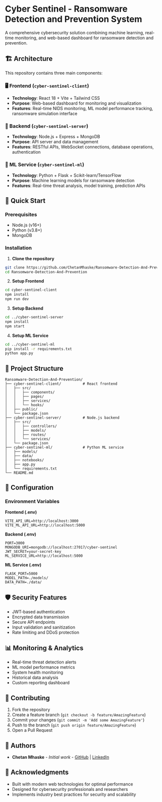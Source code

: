 # Cyber Sentinel - Ransomware Detection and Prevention System

A comprehensive cybersecurity solution combining machine learning, real-time monitoring, and web-based dashboard for ransomware detection and prevention.

## 🏗️ Architecture

This repository contains three main components:

### 🖥️ Frontend (`cyber-sentinel-client`)
- **Technology**: React 18 + Vite + Tailwind CSS
- **Purpose**: Web-based dashboard for monitoring and visualization
- **Features**: Real-time NIDS monitoring, ML model performance tracking, ransomware simulation interface

### 🔧 Backend (`cyber-sentinel-server`) 
- **Technology**: Node.js + Express + MongoDB
- **Purpose**: API server and data management
- **Features**: RESTful APIs, WebSocket connections, database operations, authentication

### 🤖 ML Service (`cyber-sentinel-ml`)
- **Technology**: Python + Flask + Scikit-learn/TensorFlow
- **Purpose**: Machine learning models for ransomware detection
- **Features**: Real-time threat analysis, model training, prediction APIs

## 🚀 Quick Start

### Prerequisites
- Node.js (v16+)
- Python (v3.8+)
- MongoDB

### Installation

1. **Clone the repository**
```bash
git clone https://github.com/ChetanMhaske/Ransomware-Detection-And-Prevention.git
cd Ransomware-Detection-And-Prevention
```

2. **Setup Frontend**
```bash
cd cyber-sentinel-client
npm install
npm run dev
```

3. **Setup Backend**
```bash
cd ../cyber-sentinel-server
npm install
npm start
```

4. **Setup ML Service**
```bash
cd ../cyber-sentinel-ml
pip install -r requirements.txt
python app.py
```

## 📁 Project Structure

```
Ransomware-Detection-And-Prevention/
├── cyber-sentinel-client/          # React frontend
│   ├── src/
│   │   ├── components/
│   │   ├── pages/
│   │   ├── services/
│   │   └── hooks/
│   ├── public/
│   └── package.json
├── cyber-sentinel-server/          # Node.js backend
│   ├── src/
│   │   ├── controllers/
│   │   ├── models/
│   │   ├── routes/
│   │   └── services/
│   └── package.json
├── cyber-sentinel-ml/              # Python ML service
│   ├── models/
│   ├── data/
│   ├── notebooks/
│   ├── app.py
│   └── requirements.txt
└── README.md
```

## 🔧 Configuration

### Environment Variables

**Frontend (.env)**
```
VITE_API_URL=http://localhost:3000
VITE_ML_API_URL=http://localhost:5000
```

**Backend (.env)**
```
PORT=3000
MONGODB_URI=mongodb://localhost:27017/cyber-sentinel
JWT_SECRET=your-secret-key
ML_SERVICE_URL=http://localhost:5000
```

**ML Service (.env)**
```
FLASK_PORT=5000
MODEL_PATH=./models/
DATA_PATH=./data/
```

## 🛡️ Security Features

- JWT-based authentication
- Encrypted data transmission
- Secure API endpoints
- Input validation and sanitization
- Rate limiting and DDoS protection

## 📊 Monitoring & Analytics

- Real-time threat detection alerts
- ML model performance metrics
- System health monitoring
- Historical data analysis
- Custom reporting dashboard

## 🤝 Contributing

1. Fork the repository
2. Create a feature branch (`git checkout -b feature/AmazingFeature`)
3. Commit your changes (`git commit -m 'Add some AmazingFeature'`)
4. Push to the branch (`git push origin feature/AmazingFeature`)
5. Open a Pull Request

## 👥 Authors

- **Chetan Mhaske** - *Initial work* - [GitHub](https://github.com/ChetanMhaske) | [LinkedIn](https://www.linkedin.com/in/chetanmhaske)

## 🙏 Acknowledgments

- Built with modern web technologies for optimal performance
- Designed for cybersecurity professionals and researchers
- Implements industry best practices for security and scalability

